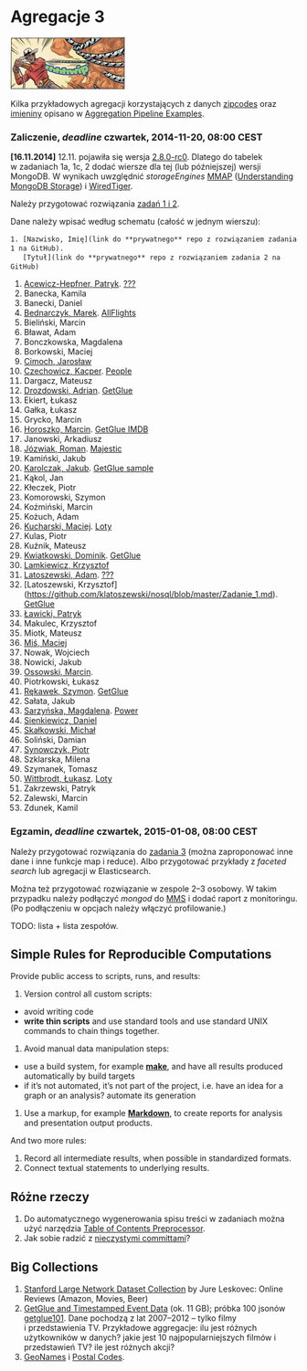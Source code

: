 # Agregacje 3

![Data Wranglers](images/data-wrangler.jpg)

Kilka przykładowych agregacji korzystających z danych
[zipcodes](http://media.mongodb.org/zips.json) oraz
[imieniny](data/wbzyl/imieniny.csv) opisano w [Aggregation Pipeline Examples](Aggregations_in_JS.md).

### Zaliczenie, *deadline* czwartek, 2014-11-20, 08:00 CEST

**[16.11.2014]** 12.11. pojawiła się wersja [2.8.0-rc0](http://docs.mongodb.org/manual/release-notes/2.8/).
Dlatego do tabelek w zadaniach 1a, 1c, 2 dodać wiersze dla tej (lub późniejszej) wersji MongoDB.
W wynikach uwzględnić *storageEngines*
[MMAP](http://docs.mongodb.org/manual/faq/storage/)
([Understanding MongoDB Storage](http://www.polyspot.com/en/blog/2012/understanding-mongodb-storage/))
i [WiredTiger](http://www.wiredtiger.com/).

Należy przygotować rozwiązania [zadań 1 i 2](http://wbzyl.inf.ug.edu.pl/nosql/zadania).

Dane należy wpisać według schematu (całość w jednym wierszu):

    1. [Nazwisko, Imię](link do **prywatnego** repo z rozwiązaniem zadania 1 na GitHub).
       [Tytuł](link do **prywatnego** repo z rozwiązaniem zadania 2 na GitHub)

1. [Acewicz-Hepfner, Patryk](https://github.com/pacewicz/NoSQLWB/blob/master/Zad1.md). [???](https://github.com/pacewicz/NoSQLWB/blob/master/Zad2.md)
1. Banecka, Kamila
1. Banecki, Daniel
1. [Bednarczyk, Marek](https://github.com/mbednarczyk/nosql_lab). [AllFlights](https://github.com/mbednarczyk/nosql_lab/tree/master/ex2)
1. Bieliński, Marcin
1. Bławat, Adam
1. Bonczkowska, Magdalena
1. Borkowski, Maciej
1. [Cimoch, Jarosław](https://github.com/jcimoch/noSQL-labs)
1. [Czechowicz, Kacper](https://github.com/kipperek/nosqlOne). [People](https://github.com/kipperek/nosqlTwo)
1. Dargacz, Mateusz
1. [Drozdowski, Adrian](https://github.com/adrozdowski/NoSQL/blob/master/Zadanie1.md). [GetGlue](https://github.com/adrozdowski/NoSQL/blob/master/Zadanie2.md)
1. Ekiert, Łukasz
1. Gałka, Łukasz
1. Grycko, Marcin
1. [Horoszko, Marcin](https://github.com/cinkonaap/nosql/blob/master/zad1/rozwiazanie.md). [GetGlue IMDB](https://github.com/cinkonaap/nosql/blob/master/zad2/rozwiazanie.md)
1. Janowski, Arkadiusz
1. [Józwiak, Roman](https://github.com/gruchanet/nosql_experiments/blob/master/solutions/exercise1.md). [Majestic](https://github.com/gruchanet/nosql_experiments/blob/master/solutions/exercise2.md)
1. Kamiński, Jakub
1. [Karolczak, Jakub](https://github.com/Taureli/NoSQL1/blob/master/Zadanie1/README.md). [GetGlue sample](https://github.com/Taureli/NoSQL1/blob/master/Zadanie2/README.md)
1. Kąkol, Jan
1. Kłeczek, Piotr
1. Komorowski, Szymon
1. Koźmiński, Marcin
1. Kożuch, Adam
1. [Kucharski, Maciej](https://github.com/Maciekek/noSQL). [Loty](https://github.com/Maciekek/noSQL/tree/master/zad2)
1. Kulas, Piotr
1. Kuźnik, Mateusz
1. [Kwiatkowski, Dominik](https://github.com/Kalumniatoris/fornosqleihp/blob/master/README.md). [GetGlue](https://github.com/Kalumniatoris/fornosqleihp/blob/master/Zadanie2/Zadanie2.md)
1. [Lamkiewicz, Krzysztof](https://github.com/KLamkiewicz/NoSql)
1. [Latoszewski, Adam](https://github.com/alatoszewski/nosql-mongo/blob/master/zadanie1.md). [???](https://github.com/alatoszewski/nosql-mongo/blob/master/zadanie2.md)
1. [Latoszewski, Krzysztof] (https://github.com/klatoszewski/nosql/blob/master/Zadanie_1.md). [GetGlue](https://github.com/klatoszewski/nosql/blob/master/Zadanie_2.md)
1. [Ławicki, Patryk](https://bitbucket.org/true-or-false/mongo)
1. Makulec, Krzysztof
1. Miotk, Mateusz
1. [Miś, Maciej](https://github.com/MacMisDev/nosql)
1. Nowak, Wojciech
1. Nowicki, Jakub
1. [Ossowski, Marcin](https://github.com/mossowski/NoSQL-lab/blob/master/zad1.md).
1. Piotrkowski, Łukasz
1. [Rękawek, Szymon](https://github.com/waveq/nosqlUG/blob/master/Zad1.md). [GetGlue](https://github.com/waveq/nosqlUG/blob/master/Zad2.md)
1. Sałata, Jakub
1. [Sarzyńska, Magdalena](https://github.com/Madzia/NoSQL_UG/blob/master/zad1.md). [Power](https://github.com/Madzia/NoSQL_UG/blob/master/zad2.md)
1. [Sienkiewicz, Daniel](https://github.com/henio180/NoSQL)
1. [Skałkowski, Michał](https://github.com/Michaldwadwa/nosql)
1. Soliński, Damian
1. [Synowczyk, Piotr](https://github.com/psynowczyk/tnosql)
1. Szklarska, Milena
1. Szymanek, Tomasz
1. [Wittbrodt, Łukasz](https://bitbucket.org/lukasz978/nosql). [Loty](https://bitbucket.org/lukasz978/nosql/zad2.md)
1. Zakrzewski, Patryk
1. Zalewski, Marcin
1. Zdunek, Kamil


### Egzamin, *deadline* czwartek, 2015-01-08, 08:00 CEST

Należy przygotować rozwiązania do
[zadania 3](http://wbzyl.inf.ug.edu.pl/nosql/zadania)
(można zaproponować inne dane i inne funkcje map i reduce).
Albo przygotować przykłady z *faceted search* lub agregacji w Elasticsearch.

Można też przygotować rozwiązanie w zespole 2–3 osobowy.
W takim przypadku należy podłączyć *mongod* do
[MMS](https://mms.mongodb.com) i dodać raport z monitoringu.
(Po podłączeniu w opcjach należy włączyć profilowanie.)


TODO: lista + lista zespołów.



## Simple Rules for Reproducible Computations

Provide public access to scripts, runs, and results:

1. Version control all custom scripts:
  - avoid writing code
  - **write thin scripts** and use standard tools and use standard UNIX
    commands to chain things together.
1. Avoid manual data manipulation steps:
  - use a build system, for example [**make**](http://bost.ocks.org/mike/make/),
    and have all results produced automatically by build targets
  - if it’s not automated, it’s not part of the project,
    i.e. have an idea for a graph or an analysis?
    automate its generation
1. Use a markup, for example
   [**Markdown**](http://daringfireball.net/projects/markdown/syntax),
   to create reports for analysis and presentation output products.

And two more rules:

1. Record all intermediate results, when possible in standardized formats.
1. Connect textual statements to underlying results.


## Różne rzeczy

1. Do automatycznego wygenerowania spisu treści w zadaniach można użyć narzędzia
[Table of Contents Preprocessor](https://github.com/aslushnikov/table-of-contents-preprocessor).
1. Jak sobie radzić z [nieczystymi committami](Git_Pull_Requests.md)?


## Big Collections

1. [Stanford Large Network Dataset Collection](https://snap.stanford.edu/data/)
by Jure Leskovec: Online Reviews (Amazon, Movies, Beer)
1. [GetGlue and Timestamped Event Data](http://getglue-data.s3.amazonaws.com/getglue_sample.tar.gz)
(ok. 11 GB); próbka 100 jsonów [getglue101](/data/wbzyl/getglue101.json).
Dane pochodzą z lat 2007–2012 – tylko filmy i przedstawienia TV.
Przykładowe aggregacje: ilu jest różnych użytkowników
w danych? jakie jest 10 najpopularniejszych filmów i przedstawień TV?
ile jest różnych akcji?
1. [GeoNames](http://www.geonames.org/export/) i [Postal Codes](http://www.geonames.org/postal-codes/).
